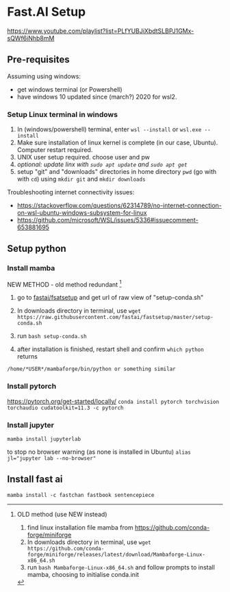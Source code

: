 # Fast.AI Setup
https://www.youtube.com/playlist?list=PLfYUBJiXbdtSLBPJ1GMx-sQWf6iNhb8mM

## Pre-requisites
Assuming using windows:
- get windows terminal (or Powershell)
- have windows 10 updated since (march?) 2020 for wsl2.

### Setup Linux terminal in windows
1. In (windows/powershell) terminal, enter `wsl --install` or `wsl.exe --install`
2. Make sure installation of linux kernel is complete (in our case, Ubuntu). Computer restart required. 
3. UNIX user setup required. choose user and pw
4. _optional: update linx with `sudo apt update` and `sudo apt get`_
5. setup "git" and "downloads" directories in home directory `pwd` (go with with `cd`) using `mkdir git` and `mkdir downloads`

Troubleshooting internet connectivity issues:
- https://stackoverflow.com/questions/62314789/no-internet-connection-on-wsl-ubuntu-windows-subsystem-for-linux
- https://github.com/microsoft/WSL/issues/5336#issuecomment-653881695

 

## Setup python

### Install mamba
NEW METHOD  - old method redundant [^bignote]
1. go to [fastai/fsatsetup](https://github.com/fastai/fastsetup) and get url of raw view of "setup-conda.sh" 
2. In downloads directory in terminal, use `wget https://raw.githubusercontent.com/fastai/fastsetup/master/setup-conda.sh`
3. run `bash setup-conda.sh`

4. after installation is finished, restart shell and confirm `which python` returns 
``` 
/home/*USER*/mambaforge/bin/python or something similar 
```

[^bignote]: 
	OLD method (use NEW instead)
	1. find linux installation file mamba from https://github.com/conda-forge/miniforge
	2. In downloads directory in terminal, use `wget https://github.com/conda-forge/miniforge/releases/latest/download/Mambaforge-Linux-x86_64.sh`
	3. run `bash Mambaforge-Linux-x86_64.sh` and follow prompts to install mamba, choosing to initialise conda.init

### Install pytorch
https://pytorch.org/get-started/locally/
`conda install pytorch torchvision torchaudio cudatoolkit=11.3 -c pytorch`

### Install jupyter
`mamba install jupyterlab`

to stop no browser warning (as none is installed in Ubuntu)
`alias jl="jupyter lab --no-browser"`

## Install fast ai
`mamba install -c fastchan fastbook sentencepiece`
